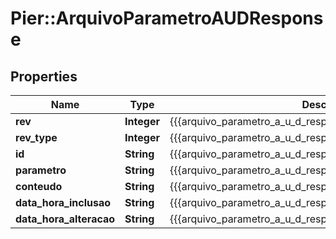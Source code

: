 # Pier::ArquivoParametroAUDResponse

## Properties
Name | Type | Description | Notes
------------ | ------------- | ------------- | -------------
**rev** | **Integer** | {{{arquivo_parametro_a_u_d_response_rev_value}}} | [optional] 
**rev_type** | **Integer** | {{{arquivo_parametro_a_u_d_response_rev_type_value}}} | [optional] 
**id** | **String** | {{{arquivo_parametro_a_u_d_response_id_value}}} | [optional] 
**parametro** | **String** | {{{arquivo_parametro_a_u_d_response_parametro_value}}} | [optional] 
**conteudo** | **String** | {{{arquivo_parametro_a_u_d_response_conteudo_value}}} | [optional] 
**data_hora_inclusao** | **String** | {{{arquivo_parametro_a_u_d_response_data_hora_inclusao_value}}} | [optional] 
**data_hora_alteracao** | **String** | {{{arquivo_parametro_a_u_d_response_data_hora_alteracao_value}}} | [optional] 


